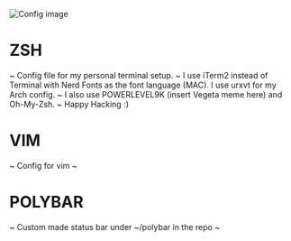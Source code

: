 ![Config image](https://github.com/lundjrl/DotFilez/blob/master/01232021i3config.png)

# ZSH
~
Config file for my personal terminal setup. 
~
I use iTerm2 instead of Terminal with Nerd Fonts as the font language (MAC).
I use urxvt for my Arch config.
~
I also use POWERLEVEL9K (insert Vegeta meme here) and Oh-My-Zsh.
~
Happy Hacking :)

# VIM
~ 
Config for vim 
~
# POLYBAR
~
Custom made status bar under ~/polybar in the repo
~
